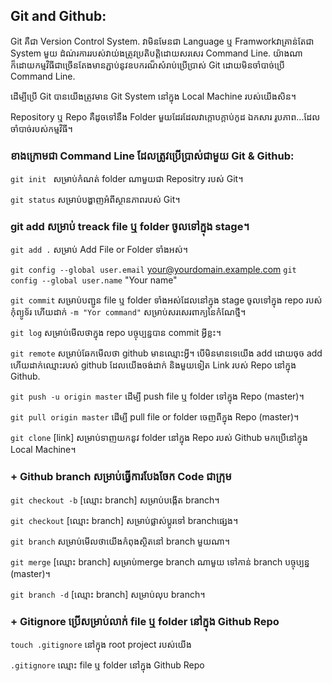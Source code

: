 ## Git and Github:

Git គឺជា​ Version Control System. វាមិនមែនជា Language​ ឬ Framwork​ វាគ្រាន់តែជា System​ មួយ ដំណ់រការរបស់វាយ់ងត្រូវប្រតិបត្តិដោយសរសេរ Command Line. 
យ៉ាងណាក៏ដោយកម្មវិធីជាច្រើនតែងមានភ្ជាប់នូវឧបករណ៏សំរាប់ប្រើប្រាស់ Git ដោយមិនចាំបាច់ប្រើ Command Line.

ដើម្បីប្រើ​ Git បានយើងត្រូវមាន Git System នៅក្នុង Local Machine របស់យើងសិន។

Repository​ ឬ Repo គឺដូចទៅនឹង Folder​ មួយដែរដែលវាក្ដោបក្ដាប់កូដ ឯកសារ រូបភាព...ដែលចាំបាច់របស់កម្មវិធី។

### ខាងក្រោមជា Command Line ដែលត្រូវប្រើប្រាស់ជាមួយ​ Git & Github:

`git init ` សម្រាប់កំណត់ folder​​ ណាមួយជា Repositry​ របស់ Git។

`git status` សម្រាប់បង្ហាញអំពីស្ថានភាពរបស់ Git។

### git add សម្រាប់ treack file ឬ folder ចូលទៅក្នុង stage។

`git add .`  សម្រាប់​ Add​ File or Folder ទាំងអស់។

`git config --global user.email` your@yourdomain.example.com
`git config --global user.name` "Your name"

`git commit` សម្រាប់បញ្ជូន file​ ឬ folder ទាំងអស់ដែលនៅក្នុង stage ចូលទៅក្នុង repo​ របស់កុំព្យូទ័រ ហើយដាក់ `-m "Yor command"` សម្រាប់សរសេរពាក្យនៃកំណែថ្មី។

`git log` សម្រាប់មើលថាក្នុង repo បច្ចុប្បន្នបាន commit អ្វីខ្លះ។

`git remote` សម្រាប់ឆែកមើលថា github មានឈ្មោះអ្វី។ បើមិនមានទេយើង add ដោយចុច add ហើយដាក់ឈ្មោះរបស់ github​ ដែលយើងចង់ដាក់ និងមួយទៀត Link របស់ Repo នៅក្នុង Github.

`git push -u origin master` ដើម្បី push file ឬ folder ទៅក្នុង Repo (master)។

`git pull origin master` ដើម្បី pull file or folder ចេញពីក្នុង Repo (master)។

`git clone` [link] សម្រាប់ទាញយកនូវ folder នៅក្នុង Repo របស់ Github មកប្រើនៅក្នុង Local Machine។

### + Github branch សម្រាប់ធ្វើការបែងចែក​ Code ជាក្រុម

`git checkout -b` [ឈ្មោះ branch] សម្រាប់បង្កើត branch។

`git checkout` [ឈ្មោះ​ branch] សម្រាប់ផ្លាស់ប្ដូរទៅ branch​ ផ្សេង។

`git branch` សម្រាប់មើលថាយើងកំពុងស្ថិតនៅ branch មួយណា។

`git merge` [ឈ្មោះ branch] សម្រាប់merge branch ណាមួយ ទៅកាន់ branch​ បច្ចុប្បន្ន (master)។

`git branch -d` [ឈ្មោះ branch] សម្រាប់លុប branch។

### + Gitignore ប្រើសម្រាប់លាក់ file ឬ folder នៅក្នុង Github Repo
`touch .gitignore` នៅក្នុង root project របស់យើង

`.gitignore` ឈ្មោះ file ឬ folder នៅក្នុង Github Repo



